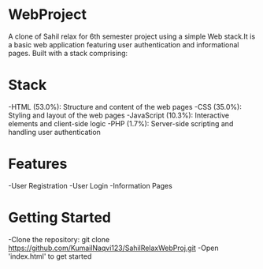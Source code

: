 # WebProject
A clone of Sahil relax for 6th semester project using a simple Web stack.It is a basic web application featuring user authentication and informational pages. Built with a stack comprising:

# Stack
 -HTML (53.0%): Structure and content of the web pages
 -CSS (35.0%): Styling and layout of the web pages
 -JavaScript (10.3%): Interactive elements and client-side logic
 -PHP (1.7%): Server-side scripting and handling user authentication

# Features
 -User Registration
 -User Login
 -Information Pages

# Getting Started
 -Clone the repository: git clone https://github.com/KumailNaqvi123/SahilRelaxWebProj.git
 -Open 'index.html' to get started
